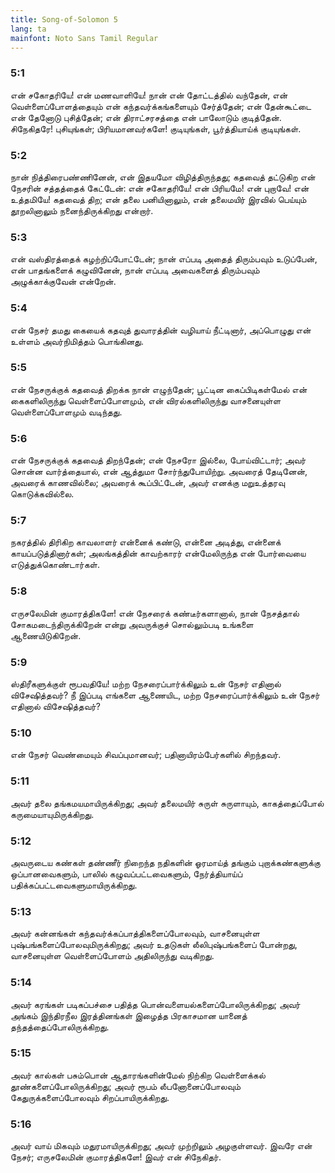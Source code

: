 ```yaml
---
title: Song-of-Solomon 5
lang: ta
mainfont: Noto Sans Tamil Regular
---
```


###  5:1

என் சகோதரியே! என் மணவாளியே! நான் என் தோட்டத்தில் வந்தேன், என் வெள்ளைப்போளத்தையும் என் கந்தவர்க்கங்களையும் சேர்த்தேன்; என் தேன்கூட்டை என் தேனோடு புசித்தேன்; என் திராட்சரசத்தை என் பாலோடும் குடித்தேன். சிநேகிதரே! புசியுங்கள்; பிரியமானவர்களே! குடியுங்கள், பூர்த்தியாய்க் குடியுங்கள்.

###  5:2

நான் நித்திரைபண்ணினேன், என் இதயமோ விழித்திருந்தது; கதவைத் தட்டுகிற என் நேசரின் சத்தத்தைக் கேட்டேன்: என் சகோதரியே! என் பிரியமே! என் புறாவே! என் உத்தமியே! கதவைத் திற; என் தலை பனியினாலும், என் தலைமயிர் இரவில் பெய்யும் தூறலினாலும் நனைந்திருக்கிறது என்றார்.

###  5:3

என் வஸ்திரத்தைக் கழற்றிப்போட்டேன்; நான் எப்படி அதைத் திரும்பவும் உடுப்பேன், என் பாதங்களைக் கழுவினேன், நான் எப்படி அவைகளைத் திரும்பவும் அழுக்காக்குவேன் என்றேன்.

###  5:4

என் நேசர் தமது கையைக் கதவுத் துவாரத்தின் வழியாய் நீட்டினார், அப்பொழுது என் உள்ளம் அவர்நிமித்தம் பொங்கினது.

###  5:5

என் நேசருக்குக் கதவைத் திறக்க நான் எழுந்தேன்; பூட்டின கைப்பிடிகள்மேல் என் கைகளிலிருந்து வெள்ளைப்போளமும், என் விரல்களிலிருந்து வாசனையுள்ள வெள்ளைப்போளமும் வடிந்தது.

###  5:6

என் நேசருக்குக் கதவைத் திறந்தேன்; என் நேசரோ இல்லை, போய்விட்டார்; அவர் சொன்ன வார்த்தையால், என் ஆத்துமா சோர்ந்துபோயிற்று. அவரைத் தேடினேன், அவரைக் காணவில்லை; அவரைக் கூப்பிட்டேன், அவர் எனக்கு மறுஉத்தரவு கொடுக்கவில்லை.

###  5:7

நகரத்தில் திரிகிற காவலாளர் என்னைக் கண்டு, என்னை அடித்து, என்னைக் காயப்படுத்தினார்கள்; அலங்கத்தின் காவற்காரர் என்மேலிருந்த என் போர்வையை எடுத்துக்கொண்டார்கள்.

###  5:8

எருசலேமின் குமாரத்திகளே! என் நேசரைக் கண்டீர்களானால், நான் நேசத்தால் சோகமடைந்திருக்கிறேன் என்று அவருக்குச் சொல்லும்படி உங்களை ஆணையிடுகிறேன்.

###  5:9

ஸ்திரீகளுக்குள் ரூபவதியே! மற்ற நேசரைப்பார்க்கிலும் உன் நேசர் எதினால் விசேஷித்தவர்? நீ இப்படி எங்களை ஆணையிட, மற்ற நேசரைப்பார்க்கிலும் உன் நேசர் எதினால் விசேஷித்தவர்?

###  5:10

என் நேசர் வெண்மையும் சிவப்புமானவர்; பதினாயிரம்பேர்களில் சிறந்தவர்.

###  5:11

அவர் தலை தங்கமயமாயிருக்கிறது; அவர் தலைமயிர் சுருள் சுருளாயும், காகத்தைப்போல் கருமையாயுமிருக்கிறது.

###  5:12

அவருடைய கண்கள் தண்ணீர் நிறைந்த நதிகளின் ஓரமாய்த் தங்கும் புறாக்கண்களுக்கு ஒப்பானவைகளும், பாலில் கழுவப்பட்டவைகளும், நேர்த்தியாய்ப் பதிக்கப்பட்டவைகளுமாயிருக்கிறது.

###  5:13

அவர் கன்னங்கள் கந்தவர்க்கப்பாத்திகளைப்போலவும், வாசனையுள்ள புஷ்பங்களைப்போலவுமிருக்கிறது; அவர் உதடுகள் லீலிபுஷ்பங்களைப் போன்றது, வாசனையுள்ள வெள்ளைப்போளம் அதிலிருந்து வடிகிறது.

###  5:14

அவர் கரங்கள் படிகப்பச்சை பதித்த பொன்வளையல்களைப்போலிருக்கிறது; அவர் அங்கம் இந்திரநீல இரத்தினங்கள் இழைத்த பிரகாசமான யானைத் தந்தத்தைப்போலிருக்கிறது.

###  5:15

அவர் கால்கள் பசும்பொன் ஆதாரங்களின்மேல் நிற்கிற வெள்ளைக்கல் தூண்களைப்போலிருக்கிறது; அவர் ரூபம் லீபனோனைப்போலவும் கேதுருக்களைப்போலவும் சிறப்பாயிருக்கிறது.

###  5:16

அவர் வாய் மிகவும் மதுரமாயிருக்கிறது; அவர் முற்றிலும் அழகுள்ளவர். இவரே என் நேசர்; எருசலேமின் குமாரத்திகளே! இவர் என் சிநேகிதர்.

